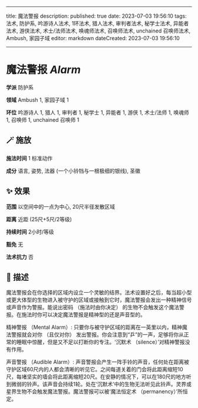 
---
title: 魔法警报
description: 
published: true
date: 2023-07-03 19:56:10
tags: 法术, 防护系, 吟游诗人法术, 1环法术, 猎人法术, 审判者法术, 秘学士法术, 异能者法术, 游侠法术, 术士/法师法术, 唤魂师法术, 召唤师法术, unchained 召唤师法术, Ambush, 家园子域
editor: markdown
dateCreated: 2023-07-03 19:56:10

---

# **魔法警报** *Alarm*

**学派** 防护系 

**领域** Ambush 1, 家园子域 1

**环位** 吟游诗人 1, 猎人 1, 审判者 1, 秘学士 1, 异能者 1, 游侠 1, 术士/法师 1, 唤魂师 1, 召唤师 1, unchained 召唤师 1

## 🪄 施放

**施法时间** 1 标准动作

**成分** 语言, 姿势, 法器 (一个小铃铛与一根极细的银线), 圣徽

## ✨ 效果  

**范围** 以空间中的一点为中心, 20尺半径发散区域

**距离** 近距 (25尺+5尺/2等级)  

**持续时间** 2小时/等级 

**豁免** 无

**法术抗力** 否

## 📖 描述

魔法警报会在你选择的区域内设立一个灵敏的结界。法术设置好之后，每当超小型或更大体型的生物进入被守护的区域或接触到它时，魔法警报会发出一种精神信号或声音作为警报。能说出密码 （施法时由你决定） 的生物不会触发这个魔法警报。在施法时你可以决定魔法警报是精神型的还是声音型的。

精神警报 （Mental Alarm）: 只要你与被守护区域的距离在一英里以内，精神魔法警报就会对你 （且仅对你） 发出警报。你会注意到“乒”的一声，足够将你从正常的睡眠中惊醒，但是又不足以打断你的专注。‘沉默术 （silence）’对精神警报没有作用。

声音警报 （Audible Alarm）: 声音警报会产生一阵手铃的声音，任何处在距离被守护区域60尺内的人都会清晰的听见它。之间每道关着的门会将此距离缩短10尺，每堵坚实的墙会将此距离缩短20尺。在安静的情况下，可以在180尺的地方听到微弱的铃声。该声音会持续1轮。处在‘沉默术’中的生物无法听见此铃声。灵界或星界生物不会触发魔法警报。魔法警报可以被‘魔法恒定术 （permanency）’所恒定。
    